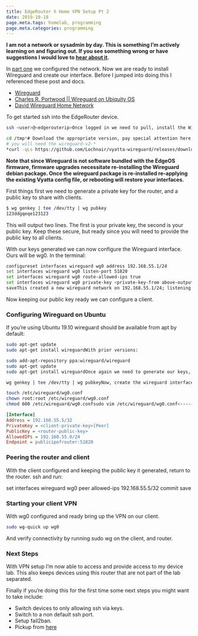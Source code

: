 ```yaml
---
title: EdgeRouter X Home VPN Setup Pt 2
date: 2019-10-18
page.meta.tags: homelab, programming
page.meta.categories: programming
---
```


**I am not a network or sysadmin by day. This is something I’m actively learning on and figuring out. If you see
something wrong or have suggestions I would love to **[**hear about it**](mailto:alexander.hagerman@icloud.com)**.**

In [part one](https://burningdaylight.io/posts/edgerouter-x-vpn-setup-prt-one/) we configured the network. Now we are
ready to install Wireguard and create our interface. Before I jumped into doing this I referenced these post and docs.

- [Wireguard](https://www.wireguard.com/quickstart/)
- [Charles R. Portwood || Wireguard on Ubiquity OS](https://www.erianna.com/wireguard-ubiquity-edgeos/)
- [David Wireguard Home Network](https://www.erianna.com/wireguard-ubiquity-edgeos/)

To get started ssh into the EdgeRouter device.

```bash
ssh <user>@<edgerouterip>Once logged in we need to pull, install the Wireguard .deb.

cd /tmp*# Download the appropriate version, pay special attention here, if you are using the Ubiquity v2 firmware
# you will need the wireguard-v2-*
*curl -qLs https://github.com/Lochnair/vyatta-wireguard/releases/download/0.0.20190913-1/wireguard-v2.0-e50-0.0.20190913-1.debsudo dpkg -i wireguard.debAn important note from the source repo
```

**Note that since Wireguard is not software bundled with the EdgeOS firmware, firmware upgrades necessitate
re-installing the Wireguard debian package. Once the wireguard package is re-installed re-applying the existing Vyatta
config file, or rebooting will restore your interfaces.**

First things first we need to generate a private key for the router, and a public key to share with clients.

```bash
$ wg genkey | tee /dev/tty | wg pubkey
123ddgqeqe123123
```

This will output two lines. The first is your private key, the second is your public key. Keep these secure, but ready
since you will need to provide the public key to all clients.

With our keys generated we can now configure the Wireguard interface. Ours will be wg0. In the terminal:

```bash
configureset interfaces wireguard wg0 address 192.168.55.1/24
set interfaces wireguard wg0 listen-port 51820
set interfaces wireguard wg0 route-allowed-ips true
set interfaces wireguard wg0 private-key <private-key-from above-output>commit
saveThis created a new wireguard network on 192.168.55.1/24; listening to port 51820 and will route all the traffic through wg0.
```

Now keeping our public key ready we can configure a client.

### Configuring Wireguard on Ubuntu

If you’re using Ubuntu 19.10 wireguard should be available from apt by default:

```bash
sudo apt-get update
sudo apt-get install wireguardWith prior versions:

sudo add-apt-repository ppa:wireguard/wireguard
sudo apt-get update
sudo apt-get install wireguardOnce again we need to generate our keys, now on the client:

wg genkey | tee /dev/tty | wg pubkeyNow, create the wireguard interface, still on the client.

touch /etc/wireguard/wg0.conf
chown root:root /etc/wireguard/wg0.conf
chmod 600 /etc/wireguard/wg0.confsudo vim /etc/wireguard/wg0.conf<--------wg0.conf-------->
```

```ini
[Interface]
Address = 192.168.55.5/32
PrivateKey = <client-private-key>[Peer]
PublicKey = <router-public-key>
AllowedIPs = 192.168.55.0/24
Endpoint = publicipofrouter:51820
```

### Peering the router and client

With the client configured and keeping the public key it generated, return to the router. ssh and run:

set interfaces wireguard wg0 peer <client-public-key> allowed-ips 192.168.55.5/32 commit save

### Starting your client VPN

With wg0 configured and ready bring up the VPN on our client.

```bash
sudo wg-quick up wg0
```

And verify connectivity by running sudo wg on the client, and router.

### Next Steps

With VPN setup I’m now able to access and provide access to my device lab. This also keeps devices using this router
that are not part of the lab separated.

Finally if you’re doing this for the first time some next steps you might want to take include:

- Switch devices to only allowing ssh via keys.
- Switch to a non default ssh port.
- Setup fail2ban.
- Pickup from [here](https://opensource.com/article/19/10/linux-server-security)
